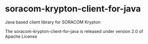 # soracom-krypton-client-for-java
Java based client library for SORACOM Krypton 


The soracom-krypton-client-for-java is released under version 2.0 of Apache License